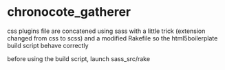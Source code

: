 chronocote_gatherer
===================

css plugins file are concatened using sass with a little trick (extension changed from css to scss) and a modified Rakefile
so the html5boilerplate build script behave correctly

before using the build script, launch sass_src/rake
